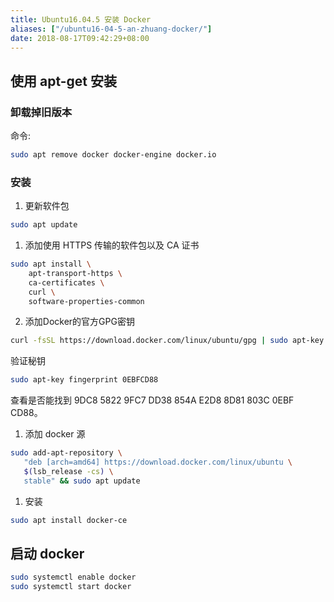 ```yaml
---
title: Ubuntu16.04.5 安装 Docker
aliases: ["/ubuntu16-04-5-an-zhuang-docker/"]
date: 2018-08-17T09:42:29+08:00
---
```


## 使用 apt-get 安装
### 卸载掉旧版本
命令:
```bash
sudo apt remove docker docker-engine docker.io
```

### 安装
1. 更新软件包
```bash
sudo apt update
```
1. 添加使用 HTTPS 传输的软件包以及 CA 证书
```bash
sudo apt install \
    apt-transport-https \
    ca-certificates \
    curl \
    software-properties-common
```
2. 添加Docker的官方GPG密钥
```bash
curl -fsSL https://download.docker.com/linux/ubuntu/gpg | sudo apt-key add -
```
验证秘钥
```bash
sudo apt-key fingerprint 0EBFCD88
```
查看是否能找到 9DC8 5822 9FC7 DD38 854A E2D8 8D81 803C 0EBF CD88。
1. 添加 docker 源
```bash
sudo add-apt-repository \
   "deb [arch=amd64] https://download.docker.com/linux/ubuntu \
   $(lsb_release -cs) \
   stable" && sudo apt update
```
1. 安装
```bash
sudo apt install docker-ce
```

## 启动 docker
```bash
sudo systemctl enable docker
sudo systemctl start docker
```